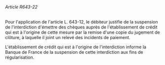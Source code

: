 ###### Article R643-22

Pour l'application de l'article L. 643-12, le débiteur justifie de la suspension de l'interdiction d'émettre des chèques auprès de l'établissement de crédit qui est à l'origine de cette mesure par la remise d'une copie du jugement de clôture, à laquelle il joint un relevé des incidents de paiement.

L'établissement de crédit qui est à l'origine de l'interdiction informe la Banque de France de la suspension de cette interdiction aux fins de régularisation.

